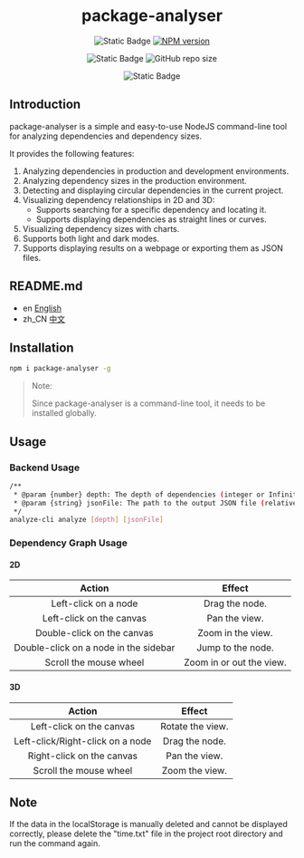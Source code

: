 <h1 align="center">package-analyser</h1>

<div align="center">

![Static Badge](https://img.shields.io/badge/bulid-experimental-orange)
[![NPM version][npm-image]][npm-url]

[npm-image]: https://badge.fury.io/js/package-analyser.svg
[npm-url]: https://www.npmjs.com/package/package-analyser

![Static Badge](https://img.shields.io/badge/size-94.6KB-blue)
![GitHub repo size](https://img.shields.io/github/repo-size/Jackson-Mseven/package-analyser)

![Static Badge](https://img.shields.io/badge/license-MIT-yellow)
</div>

## Introduction

package-analyser is a simple and easy-to-use NodeJS command-line tool for analyzing dependencies and dependency sizes.

It provides the following features:

1.  Analyzing dependencies in production and development environments.
2.  Analyzing dependency sizes in the production environment.
3.  Detecting and displaying circular dependencies in the current project.
4.  Visualizing dependency relationships in 2D and 3D:
    -   Supports searching for a specific dependency and locating it.
    -   Supports displaying dependencies as straight lines or curves.
5.  Visualizing dependency sizes with charts.
6.  Supports both light and dark modes.
7.  Supports displaying results on a webpage or exporting them as JSON files.

## README.md
- en [English](README.md)
- zh_CN [中文](README.zh_CN.md)

## Installation

```bash
npm i package-analyser -g
```

>  Note:
>
>  Since package-analyser is a command-line tool, it needs to be installed globally.

## Usage

### Backend Usage

```bash
/**
 * @param {number} depth: The depth of dependencies (integer or Infinity).
 * @param {string} jsonFile: The path to the output JSON file (relative to the current directory).
 */
analyze-cli analyze [depth] [jsonFile]
```

### Dependency Graph Usage
#### 2D
<div align="center">

|   Action   |   Effect   |
|   :----:   |   :----:   |
| Left-click on a node  | Drag the node. |
| Left-click on the canvas  | Pan the view. |
| Double-click on the canvas  | Zoom in the view. |
| Double-click on a node in the sidebar  | Jump to the node. |
| Scroll the mouse wheel  | Zoom in or out the view. |

</div>

#### 3D
<div align="center">

|   Action   |   Effect   |
|   :----:   |   :----:   |
| Left-click on the canvas  | Rotate the view. |
| Left-click/Right-click on a node  | Drag the node. |
| Right-click on the canvas  | Pan the view. |
| Scroll the mouse wheel  | Zoom the view. |

</div>

## Note
If the data in the localStorage is manually deleted and cannot be displayed correctly, please delete the "time.txt" file in the project root directory and run the command again.